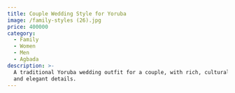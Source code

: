 ```yaml
---
title: Couple Wedding Style for Yoruba
image: /family-styles (26).jpg
price: 400000
category:
  - Family
  - Women
  - Men
  - Agbada
description: >-
  A traditional Yoruba wedding outfit for a couple, with rich, cultural designs
  and elegant details.
---
```



